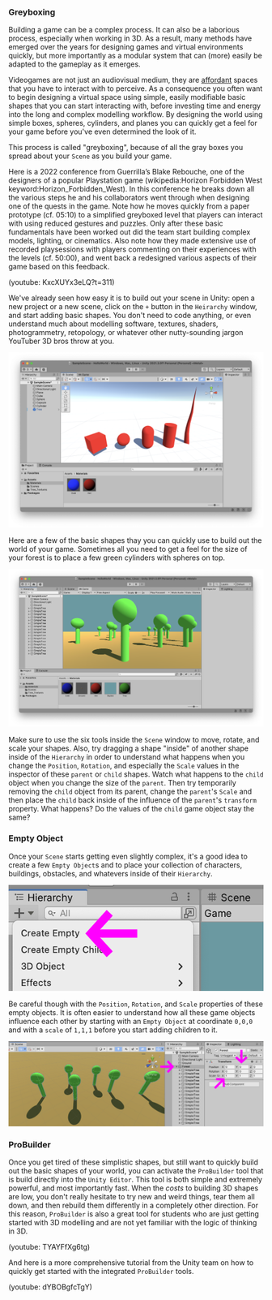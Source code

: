 ### Greyboxing
Building a game can be a complex process. It can also be a laborious process, especially when working in 3D. As a result, many methods have emerged over the years for designing games and virtual environments quickly, but more importantly as a modular system that can (more) easily be adapted to the gameplay as it emerges.

Videogames are not just an audiovisual medium, they are [affordant](https://en.wikipedia.org/wiki/James_J._Gibson) spaces that you have to interact with to perceive. As a consequence you often want to begin designing a virtual space using simple, easily modifiable basic shapes that you can start interacting with, before investing time and energy into the long and complex modelling workflow. By designing the world using simple boxes, spheres, cylinders, and planes you can quickly get a feel for your game before you've even determined the look of it.

This process is called "greyboxing", because of all the gray boxes you spread about your `Scene` as you build your game.

Here is a 2022 conference from Guerrilla’s Blake Rebouche, one of the designers of a popular Playstation game (wikipedia:Horizon Forbidden West keyword:Horizon_Forbidden_West). In this conference he breaks down all the various steps he and his collaborators went through when designing one of the quests in the game. Note how he moves quickly from a paper prototype (cf. 05:10) to a simplified greyboxed level that players can interact with using reduced gestures and puzzles. Only after these basic fundamentals have been worked out did the team start building complex models, lighting, or cinematics. Also note how they made extensive use of recorded playsessions with players commenting on their experiences with the levels (cf. 50:00), and went back a redesigned various aspects of their game based on this feedback.

(youtube: KxcXUYx3eLQ?t=311)

We've already seen how easy it is to build out your scene in Unity: open a new project or a new scene, click on the `+` button in the `Heirarchy` window, and start adding basic shapes. You don't need to code anything, or even understand much about modelling software, textures, shaders, photogrammetry, retopology, or whatever other nutty-sounding jargon YouTuber 3D bros throw at you.

![Unity Basic Shapes](unity-basic-shapes.png)

Here are a few of the basic shapes thay you can quickly use to build out the world of your game. Sometimes all you need to get a feel for the size of your forest is to place a few green cylinders with spheres on top.

![Unity simple forest](unity-simple-forest.png)

Make sure to use the six tools inside the `Scene` window to move, rotate, and scale your shapes. Also, try dragging a shape "inside" of another shape inside of the `Hierarchy` in order to understand what happens when you change the `Position`, `Rotation`, and especially the `Scale` values in the inspector of these `parent` or `child` shapes. Watch what happens to the `child` object when you change the size of the `parent`. Then try temporarily removing the `child` object from its parent, change the `parent`'s `Scale` and then place the `child` back inside of the influence of the `parent`'s `transform` property. What happens? Do the values of the `child` game object stay the same?

### Empty Object
Once your `Scene` starts getting even slightly complex, it's a good idea to create a few `Empty Object`s and to place your collection of characters, buildings, obstacles, and whatevers inside of their `Hierarchy`.

![Unity Hierarchy Empty Object](unity-heirarchy-create-empty.png)

Be careful though with the `Position`, `Rotation`, and `Scale` properties of these empty objects. It is often easier to understand how all these game objects influence each other by starting with an `Empty Object` at coordinate `0,0,0` and with a `scale` of `1,1,1` before you start adding children to it.

![Unity Heirarchy Forest](unity-heirarchy-forest.png)

### ProBuilder
Once you get tired of these simplistic shapes, but still want to quickly build out the basic shapes of your world, you can activate the `ProBuilder` tool that is build directly into the `Unity Editor`. This tool is both simple and extremely powerful, and most importantly fast. When the *costs* to building 3D shapes are low, you don't really hesitate to try new and weird things, tear them all down, and then rebuild them differently in a completely other direction. For this reason, `ProBuilder` is also a great tool for students who are just getting started with 3D modelling and are not yet familiar with the logic of thinking in 3D.

(youtube: TYAYFfXg6tg)

And here is a more comprehensive tutorial from the Unity team on how to quickly get started with the integrated `ProBuilder` tools.

(youtube: dYBOBgfcTgY)
